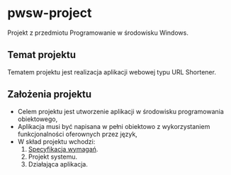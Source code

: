 # pwsw-project

Projekt z przedmiotu Programowanie w środowisku Windows.

## Temat projektu

Tematem projektu jest realizacja aplikacji webowej typu URL Shortener.

## Założenia projektu

- Celem projektu jest utworzenie aplikacji w środowisku programowania obiektowego,
- Aplikacja musi być napisana w pełni obiektowo z wykorzystaniem funkcjonalności oferownych przez język,
- W skład projektu wchodzi:
  1. [Specyfikacja wymagań](./docs/specyfikacja.md).
  2. Projekt systemu.
  3. Działająca aplikacja.
